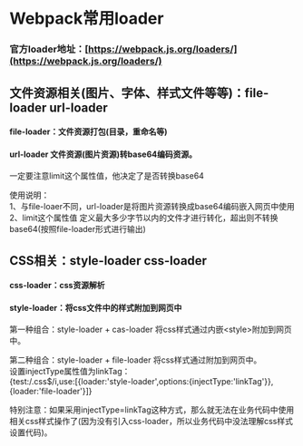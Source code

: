 # Webpack常用loader


### 官方loader地址：[https://webpack.js.org/loaders/](https://webpack.js.org/loaders/)

## 文件资源相关(图片、字体、样式文件等等)：file-loader url-loader

#### file-loader：文件资源打包(目录，重命名等)

#### url-loader  文件资源(图片资源)转base64编码资源。  
一定要注意limit这个属性值，他决定了是否转换base64

使用说明：  
1、与file-loaer不同，url-loader是将图片资源转换成base64编码嵌入网页中使用  
2、limit这个属性值 定义最大多少字节以内的文件才进行转化，超出则不转换base64(按照file-loader形式进行输出)  


## CSS相关：style-loader css-loader

#### css-loader：css资源解析

#### style-loader：将css文件中的样式附加到网页中

第一种组合：style-loader + cas-loader  将css样式通过内嵌<style\></style>附加到网页<head>中。  

第二种组合：style-loader + file-loader 将css样式通过<link rel="stylesheet" href="./xx.css">附加到网页<head>中。  
设置injectType属性值为linkTag：  
{test:/\.css$/i,use:[{loader:'style-loader',options:{injectType:'linkTag'}},{loader:'file-loader'}]}  

特别注意：如果采用injectType=linkTag这种方式，那么就无法在业务代码中使用相关css样式操作了(因为没有引入css-loader，所以业务代码中没法理解css样式设置代码)。  
